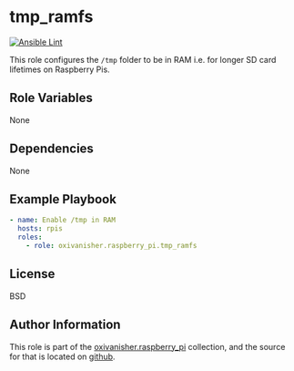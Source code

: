 tmp_ramfs
=========
[![Ansible Lint](https://github.com/oxivanisher/role-tmp_ramfs/actions/workflows/ansible-lint.yml/badge.svg)](https://github.com/oxivanisher/role-tmp_ramfs/actions/workflows/ansible-lint.yml)

This role configures the `/tmp` folder to be in RAM i.e. for longer SD card lifetimes on Raspberry Pis.

Role Variables
--------------

None


Dependencies
------------

None

Example Playbook
----------------
```yaml
- name: Enable /tmp in RAM
  hosts: rpis
  roles:
    - role: oxivanisher.raspberry_pi.tmp_ramfs
```

License
-------

BSD

Author Information
------------------

This role is part of the [oxivanisher.raspberry_pi](https://galaxy.ansible.com/ui/repo/published/oxivanisher/raspberry_pi/) collection, and the source for that is located on [github](https://github.com/oxivanisher/collection-raspberry_pi).
